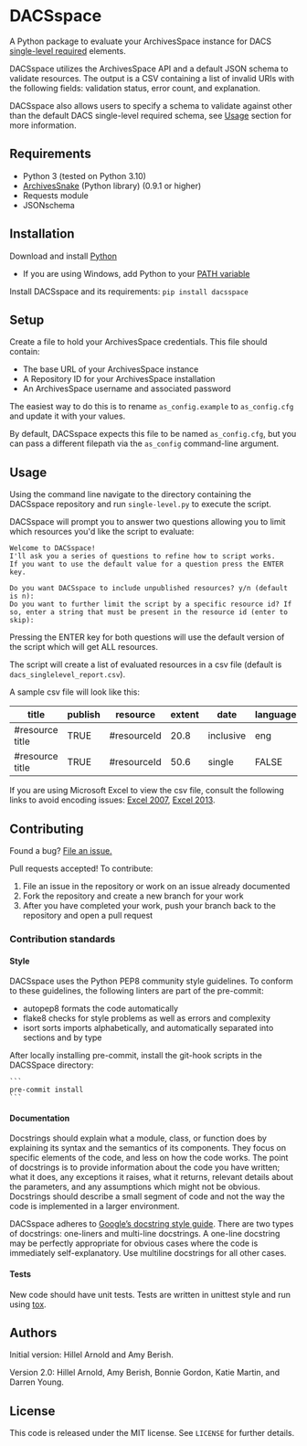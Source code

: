 # DACSspace

A Python package to evaluate your ArchivesSpace instance for DACS [single-level required](https://saa-ts-dacs.github.io/dacs/06_part_I/02_chapter_01.html#single-level-required) elements.

DACSspace utilizes the ArchivesSpace API and a default JSON schema to validate resources. The output is a CSV containing a list of invalid URIs with the following fields: validation status, error count, and explanation.

DACSspace also allows users to specify a schema to validate against other than the default DACS single-level required schema, see [Usage](https://github.com/RockefellerArchiveCenter/DACSspace#usage) section for more information.

## Requirements

*   Python 3 (tested on Python 3.10)
*   [ArchivesSnake](https://github.com/archivesspace-labs/ArchivesSnake) (Python library) (0.9.1 or higher)
*   Requests module
*   JSONschema

## Installation

Download and install [Python](https://www.python.org/downloads/)

* If you are using Windows, add Python to your [PATH variable](https://docs.python.org/2/using/windows.html)

Install DACSspace and its requirements: ```pip install dacsspace```

## Setup

Create a file to hold your ArchivesSpace credentials. This file should contain:
* The base URL of your ArchivesSpace instance
* A Repository ID for your ArchivesSpace installation
* An ArchivesSpace username and associated password

The easiest way to do this is to rename `as_config.example` to `as_config.cfg`
and update it with your values.

By default, DACSspace expects this file to be named `as_config.cfg`, but you can
pass a different filepath via the `as_config` command-line argument.  


## Usage

Using the command line navigate to the directory containing the DACSspace repository and run `single-level.py` to execute the script.

DACSspace will prompt you to answer two questions allowing you to limit which resources you'd like the script to evaluate:

```
Welcome to DACSspace!
I'll ask you a series of questions to refine how to script works.
If you want to use the default value for a question press the ENTER key.

Do you want DACSspace to include unpublished resources? y/n (default is n):
Do you want to further limit the script by a specific resource id? If so, enter a string that must be present in the resource id (enter to skip):
```

Pressing the ENTER key for both questions will use the default version of the script which will get ALL resources.

The script will create a list of evaluated resources in a csv file (default is `dacs_singlelevel_report.csv`).

A sample csv file will look like this:

| title | publish | resource | extent | date| language | repository | creator | scope | restrictions
|---|---|---|---|---|---|---|---|---|---|
| #resource title | TRUE | #resourceId | 20.8 | inclusive|  eng   | #NameofRepository | FALSE | #scopenote| #accessrestriction
| #resource title | TRUE | #resourceId | 50.6 | single   |  FALSE | #NameofRepository | #creator | FALSE| FALSE

If you are using Microsoft Excel to view the csv file, consult the following links to avoid encoding issues: [Excel 2007](https://www.itg.ias.edu/content/how-import-csv-file-uses-utf-8-character-encoding-0), [Excel 2013](https://www.itg.ias.edu/node/985).

## Contributing

Found a bug? [File an issue.](https://github.com/RockefellerArchiveCenter/DACSspace/issues/new/choose)

Pull requests accepted! To contribute:

1. File an issue in the repository or work on an issue already documented
2. Fork the repository and create a new branch for your work
3. After you have completed your work, push your branch back to the repository and open a pull request

### Contribution standards

#### Style

DACSspace uses the Python PEP8 community style guidelines. To conform to these guidelines, the following linters are part of the pre-commit:

* autopep8 formats the code automatically
* flake8 checks for style problems as well as errors and complexity
* isort sorts imports alphabetically, and automatically separated into sections and by type

After locally installing pre-commit, install the git-hook scripts in the DACSSpace directory:

    ```
    pre-commit install
    ```  

#### Documentation

Docstrings should explain what a module, class, or function does by explaining its syntax and the semantics of its components. They focus on specific elements of the code, and less on how the code works. The point of docstrings is to provide information about the code you have written; what it does, any exceptions it raises, what it returns, relevant details about the parameters, and any assumptions which might not be obvious. Docstrings should describe a small segment of code and not the way the code is implemented in a larger environment.

DACSspace adheres to [Google’s docstring style guide](https://google.github.io/styleguide/pyguide.html#381-docstrings). There are two types of docstrings: one-liners and multi-line docstrings. A one-line docstring may be perfectly appropriate for obvious cases where the code is immediately self-explanatory. Use multiline docstrings for all other cases.

#### Tests

New code should  have unit tests. Tests are written in unittest style and run using [tox](https://tox.readthedocs.io/). 

## Authors

Initial version: Hillel Arnold and Amy Berish.

Version 2.0: Hillel Arnold, Amy Berish, Bonnie Gordon, Katie Martin, and Darren Young.

## License

This code is released under the MIT license. See `LICENSE` for further details.
